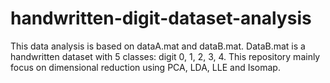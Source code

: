 # handwritten-digit-dataset-analysis
This data analysis is based on dataA.mat and dataB.mat. DataB.mat is a handwritten dataset with 5 classes: digit 0, 1, 2, 3, 4. This repository mainly focus on dimensional reduction using PCA, LDA, LLE and Isomap. 
